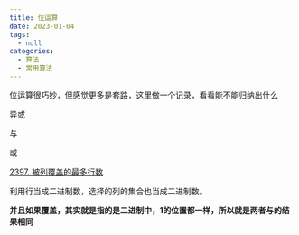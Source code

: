 ```yaml
---
title: 位运算
date: 2023-01-04
tags: 
  - null
categories:  
  - 算法
  - 常用算法
---
```


位运算很巧妙，但感觉更多是套路，这里做一个记录，看看能不能归纳出什么

异或

与

或





[2397. 被列覆盖的最多行数](https://leetcode.cn/problems/maximum-rows-covered-by-columns/)

利用行当成二进制数，选择的列的集合也当成二进制数。

**并且如果覆盖，其实就是指的是二进制中，1的位置都一样，所以就是两者与的结果相同**